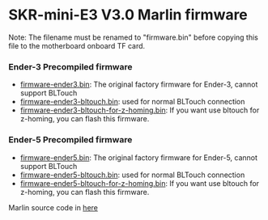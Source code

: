 # SKR-mini-E3 V3.0 Marlin firmware

Note: The filename must be renamed to "firmware.bin" before copying this file to the motherboard onboard TF card.

### Ender-3 Precompiled firmware
* [firmware-ender3.bin](./firmware-ender3.bin): The original factory firmware for Ender-3, cannot support BLTouch
* [firmware-ender3-bltouch.bin](./firmware-ender3-bltouch.bin): used for normal BLTouch connection
* [firmware-ender3-bltouch-for-z-homing.bin](./firmware-ender3-bltouch-for-z-homing.bin): If you want use bltouch for z-homing, you can flash this firmware.

### Ender-5 Precompiled firmware
* [firmware-ender5.bin](./firmware-ender5.bin): The original factory firmware for Ender-5, cannot support BLTouch
* [firmware-ender5-bltouch.bin](./firmware-ender5-bltouch.bin): used for normal BLTouch connection
* [firmware-ender5-bltouch-for-z-homing.bin](./firmware-ender5-bltouch-for-z-homing.bin): If you want use bltouch for z-homing, you can flash this firmware.

Marlin source code in [here](https://github.com/bigtreetech/Marlin/tree/SKR-mini-E3-V3.0-G0B1)
